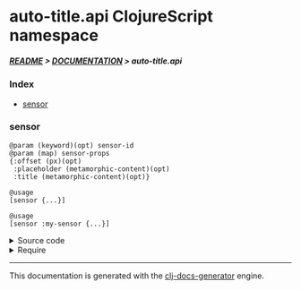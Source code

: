 
# auto-title.api ClojureScript namespace

##### [README](../../../README.md) > [DOCUMENTATION](../../COVER.md) > auto-title.api

### Index

- [sensor](#sensor)

### sensor

```
@param (keyword)(opt) sensor-id
@param (map) sensor-props
{:offset (px)(opt)
 :placeholder (metamorphic-content)(opt)
 :title (metamorphic-content)(opt)}
```

```
@usage
[sensor {...}]
```

```
@usage
[sensor :my-sensor {...}]
```

<details>
<summary>Source code</summary>

```
(defn sensor
  ([sensor-props]
   [sensor (random/generate-keyword) sensor-props])

  ([sensor-id {:keys [offset] :as sensor-props}]
   (reagent/lifecycles {:component-did-mount    (fn []  (utils/title-sensor-did-mount-f    sensor-id sensor-props))
                        :component-will-unmount (fn []  (utils/title-sensor-will-unmount-f sensor-id sensor-props))
                        :component-did-update   (fn [%] (utils/title-sensor-did-update-f   sensor-id %))
                        :reagent-render         (fn []  (let [element-id (hiccup/value sensor-id "auto-title-sensor")]
                                                             [:div {:style (if offset {:transform (-> offset css/px css/translate-y)})
                                                                    :id element-id}]))})))
```

</details>

<details>
<summary>Require</summary>

```
(ns my-namespace (:require [auto-title.api :refer [sensor]]))

(auto-title.api/sensor ...)
(sensor                ...)
```

</details>

---

This documentation is generated with the [clj-docs-generator](https://github.com/bithandshake/clj-docs-generator) engine.

